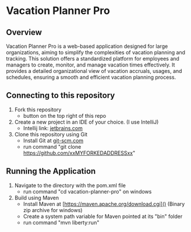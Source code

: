 # Vacation Planner Pro

## Overview

Vacation Planner Pro is a web-based application designed for large organizations, aiming to simplify the complexities of vacation planning and tracking. This solution offers a standardized platform for employees and managers to create, monitor, and manage vacation times effectively. It provides a detailed organizational view of vacation accruals, usages, and schedules, ensuring a smooth and efficient vacation planning process.

## Connecting to this repository
1. Fork this repository
   - button on the top right of this repo
2. Create a new project in an IDE of your choice. (I use IntelliJ)
    - Intellij link: [jetbrains.com]()
3. Clone this repository using Git
    - Install Git at [git-scm.com]()
    - run command "git clone https://github.com/xxMYFORKEDADDRESSxx"

## Running the Application
1. Navigate to the directory with the pom.xml file
    - run command "cd vacation-planner-pro" on windows
2. Build using Maven
    - Install Maven at [https://maven.apache.org/download.cgi]() (Binary zip archive for windows)
    - Create a system path variable for Maven pointed at its "bin" folder
    - run command "mvn liberty:run"
